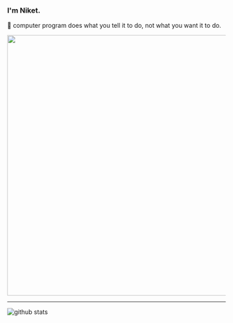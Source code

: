 
### I'm Niket.
<p> &#128509 computer program does what you tell it to do, not what you want it to do.</p>


<img src="" width="600">



---------------------------------------------------------------------------------------------------------------------------------------------------------------------------------

 

![github stats](https://github-readme-stats.vercel.app/api?username=NiketKumardheeryan&show_icons=true)

